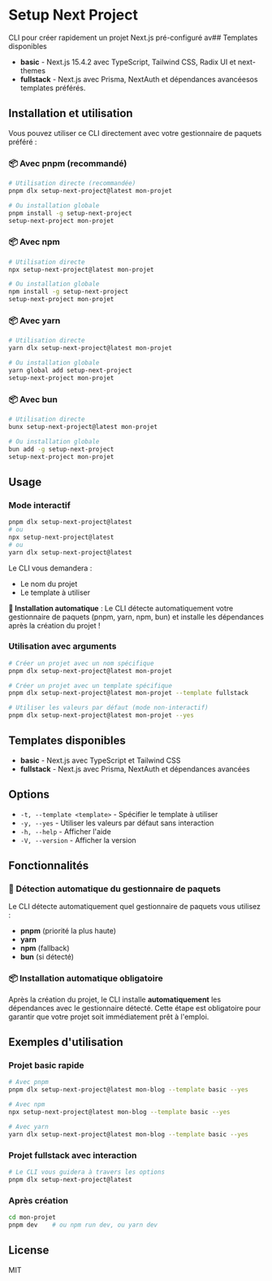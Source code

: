 # Setup Next Project

CLI pour créer rapidement un projet Next.js pré-configuré av## Templates disponibles

-   **basic** - Next.js 15.4.2 avec TypeScript, Tailwind CSS, Radix UI et next-themes
-   **fullstack** - Next.js avec Prisma, NextAuth et dépendances avancéesos templates préférés.

## Installation et utilisation

Vous pouvez utiliser ce CLI directement avec votre gestionnaire de paquets préféré :

### 📦 Avec pnpm (recommandé)

```bash
# Utilisation directe (recommandée)
pnpm dlx setup-next-project@latest mon-projet

# Ou installation globale
pnpm install -g setup-next-project
setup-next-project mon-projet
```

### 📦 Avec npm

```bash
# Utilisation directe
npx setup-next-project@latest mon-projet

# Ou installation globale
npm install -g setup-next-project
setup-next-project mon-projet
```

### 📦 Avec yarn

```bash
# Utilisation directe
yarn dlx setup-next-project@latest mon-projet

# Ou installation globale
yarn global add setup-next-project
setup-next-project mon-projet
```

### 📦 Avec bun

```bash
# Utilisation directe
bunx setup-next-project@latest mon-projet

# Ou installation globale
bun add -g setup-next-project
setup-next-project mon-projet
```

## Usage

### Mode interactif

```bash
pnpm dlx setup-next-project@latest
# ou
npx setup-next-project@latest
# ou
yarn dlx setup-next-project@latest
```

Le CLI vous demandera :

-   Le nom du projet
-   Le template à utiliser

**🚀 Installation automatique** : Le CLI détecte automatiquement votre gestionnaire de paquets (pnpm, yarn, npm, bun) et installe les dépendances après la création du projet !

### Utilisation avec arguments

```bash
# Créer un projet avec un nom spécifique
pnpm dlx setup-next-project@latest mon-projet

# Créer un projet avec un template spécifique
pnpm dlx setup-next-project@latest mon-projet --template fullstack

# Utiliser les valeurs par défaut (mode non-interactif)
pnpm dlx setup-next-project@latest mon-projet --yes
```

## Templates disponibles

-   **basic** - Next.js avec TypeScript et Tailwind CSS
-   **fullstack** - Next.js avec Prisma, NextAuth et dépendances avancées

## Options

-   `-t, --template <template>` - Spécifier le template à utiliser
-   `-y, --yes` - Utiliser les valeurs par défaut sans interaction
-   `-h, --help` - Afficher l'aide
-   `-V, --version` - Afficher la version

## Fonctionnalités

### 🎯 Détection automatique du gestionnaire de paquets

Le CLI détecte automatiquement quel gestionnaire de paquets vous utilisez :

-   **pnpm** (priorité la plus haute)
-   **yarn**
-   **npm** (fallback)
-   **bun** (si détecté)

### 📦 Installation automatique obligatoire

Après la création du projet, le CLI installe **automatiquement** les dépendances avec le gestionnaire détecté. Cette étape est obligatoire pour garantir que votre projet soit immédiatement prêt à l'emploi.

## Exemples d'utilisation

### Projet basic rapide

```bash
# Avec pnpm
pnpm dlx setup-next-project@latest mon-blog --template basic --yes

# Avec npm
npx setup-next-project@latest mon-blog --template basic --yes

# Avec yarn
yarn dlx setup-next-project@latest mon-blog --template basic --yes
```

### Projet fullstack avec interaction

```bash
# Le CLI vous guidera à travers les options
pnpm dlx setup-next-project@latest
```

### Après création

```bash
cd mon-projet
pnpm dev    # ou npm run dev, ou yarn dev
```

## License

MIT
